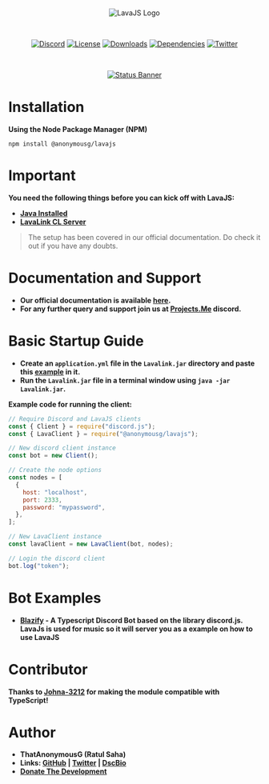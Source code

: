 <div align="center">
  <br />
  <p>
    <img src="https://media.discordapp.net/attachments/718368456709505046/718741833378955304/Lava.png" alt="LavaJS Logo" />
  </p>
  <br />
  <p>
    <a href="https://discord.gg/mHHU8vs"><img src="https://discordapp.com/api/guilds/718157763821174884/widget.png?style=shield" alt="Discord" /></a>
    <a href="https://github.com/ThatAnonymousG/LavaJS/blob/master/LICENSE"><img src="https://img.shields.io/npm/l/@anonymousg/lavajs" alt="License" /></a>
    <a href="https://npmjs.com/package/@anonymousg/lavajs"><img src="https://img.shields.io/npm/dt/@anonymousg/lavajs" alt="Downloads" /></a>
    <a href="https://david-dm.org/Projects-Me/LavaJS"><img src="https://img.shields.io/david/Projects-Me/LavaJS" alt="Dependencies" /></a>
    <a href="https://twitter.com/ThatAnonyG"><img src="https://img.shields.io/twitter/follow/ThatAnonyG?label=Follow&style=social" alt="Twitter" /></a>
  </p>
  <br />
  <p>
    <a href="https://nodei.co/npm/@anonymousg/lavajs/"><img src="https://nodei.co/npm/@anonymousg/lavajs.png?downloads=true&stars=true" alt="Status Banner"></a>
  </p>
</div>

# Installation

**Using the Node Package Manager (NPM)**

```shell script
npm install @anonymousg/lavajs
```

# Important

**You need the following things before you can kick off with LavaJS:**

- [**Java Installed**](https://www.java.com/en/download/)
- [**LavaLink CL Server**](https://github.com/Frederikam/Lavalink/releases)

> The setup has been covered in our official documentation. Do check it out if you have any doubts.

# Documentation and Support

- **Our official documentation is available [here](https://lavajs.tech).**
- **For any further query and support join us at [Projects.Me](https://discord.gg/mHHU8vs) discord.**

# Basic Startup Guide

- **Create an `application.yml` file in the `Lavalink.jar` directory and paste this [example](https://lavajs.tech/#/setup?id=setup-lavalink) in it.**
- **Run the `Lavalink.jar` file in a terminal window using `java -jar Lavalink.jar`.**

**Example code for running the client:**

```js
// Require Discord and LavaJS clients
const { Client } = require("discord.js");
const { LavaClient } = require("@anonymousg/lavajs");

// New discord client instance
const bot = new Client();

// Create the node options
const nodes = [
  {
    host: "localhost",
    port: 2333,
    password: "mypassword",
  },
];

// New LavaClient instance
const lavaClient = new LavaClient(bot, nodes);

// Login the discord client
bot.log("token");
```
# Bot Examples

* **[Blazify](https://github.com/IamGoDsoIamBest/Blazify-discord-bot) - A Typescript Discord Bot based on the library discord.js. LavaJs is used for music so it will server you as a example on how to use LavaJS**

# Contributor

**Thanks to [Johna-3212](https://github.com/Johna-3212) for making the module compatible with TypeScript!**

# Author

- **ThatAnonymousG (Ratul Saha)**
- **Links: [GitHub](https://github.com/ThatAnonymousG) | [Twitter](https://twitter.com/ThatAnonyG) | [DscBio](https://dsc.bio/ThatAnonyG)**
- [**Donate The Development**](https://paypal.me/ratul003)
